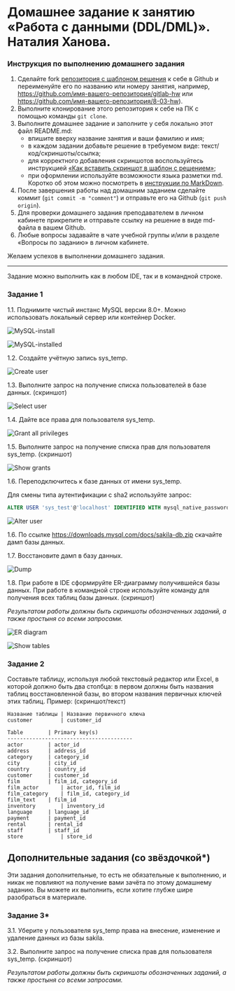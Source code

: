 # Домашнее задание к занятию «Работа с данными (DDL/DML)». Наталия Ханова. 

### Инструкция по выполнению домашнего задания

1. Сделайте fork [репозитория c шаблоном решения](https://github.com/netology-code/sys-pattern-homework) к себе в Github и переименуйте его по названию или номеру занятия, например, https://github.com/имя-вашего-репозитория/gitlab-hw или https://github.com/имя-вашего-репозитория/8-03-hw).
2. Выполните клонирование этого репозитория к себе на ПК с помощью команды `git clone`.
3. Выполните домашнее задание и заполните у себя локально этот файл README.md:
   - впишите вверху название занятия и ваши фамилию и имя;
   - в каждом задании добавьте решение в требуемом виде: текст/код/скриншоты/ссылка;
   - для корректного добавления скриншотов воспользуйтесь инструкцией [«Как вставить скриншот в шаблон с решением»](https://github.com/netology-code/sys-pattern-homework/blob/main/screen-instruction.md);
   - при оформлении используйте возможности языка разметки md. Коротко об этом можно посмотреть в [инструкции по MarkDown](https://github.com/netology-code/sys-pattern-homework/blob/main/md-instruction.md).
4. После завершения работы над домашним заданием сделайте коммит (`git commit -m "comment"`) и отправьте его на Github (`git push origin`).
5. Для проверки домашнего задания преподавателем в личном кабинете прикрепите и отправьте ссылку на решение в виде md-файла в вашем Github.
6. Любые вопросы задавайте в чате учебной группы и/или в разделе «Вопросы по заданию» в личном кабинете.

Желаем успехов в выполнении домашнего задания.

---

Задание можно выполнить как в любом IDE, так и в командной строке.

### Задание 1
1.1. Поднимите чистый инстанс MySQL версии 8.0+. Можно использовать локальный сервер или контейнер Docker.

![MySQL-install](https://github.com/NataliyaKh/sdb-homeworks/blob/main/12-02/mysql-install.png)

![MySQL-installed](https://github.com/NataliyaKh/sdb-homeworks/blob/main/12-02/mysql-installed.png)

1.2. Создайте учётную запись sys_temp. 

![Create user](https://github.com/NataliyaKh/sdb-homeworks/blob/main/12-02/mysql-user-create.png)

1.3. Выполните запрос на получение списка пользователей в базе данных. (скриншот)

![Select user](https://github.com/NataliyaKh/sdb-homeworks/blob/main/12-02/mysql-users.png)

1.4. Дайте все права для пользователя sys_temp. 

![Grant all privileges](https://github.com/NataliyaKh/sdb-homeworks/blob/main/12-02/mysql-user-grant.png)

1.5. Выполните запрос на получение списка прав для пользователя sys_temp. (скриншот)

![Show grants](https://github.com/NataliyaKh/sdb-homeworks/blob/main/12-02/mysql-user-show_grants.png)

1.6. Переподключитесь к базе данных от имени sys_temp.

Для смены типа аутентификации с sha2 используйте запрос: 
```sql
ALTER USER 'sys_test'@'localhost' IDENTIFIED WITH mysql_native_password BY 'password';
```

![Alter user](https://github.com/NataliyaKh/sdb-homeworks/blob/main/12-02/mysql-user-relogin.png)

1.6. По ссылке https://downloads.mysql.com/docs/sakila-db.zip скачайте дамп базы данных.

1.7. Восстановите дамп в базу данных.

![Dump](https://github.com/NataliyaKh/sdb-homeworks/blob/main/12-02/sakila-dump.png)

1.8. При работе в IDE сформируйте ER-диаграмму получившейся базы данных. При работе в командной строке используйте команду для получения всех таблиц базы данных. (скриншот)

*Результатом работы должны быть скриншоты обозначенных заданий, а также простыня со всеми запросами.*

![ER diagram](https://github.com/NataliyaKh/sdb-homeworks/blob/main/12-02/sakila-ER-diagram.png)

![Show tables](https://github.com/NataliyaKh/sdb-homeworks/blob/main/12-02/sakila-show-tables.png)

### Задание 2
Составьте таблицу, используя любой текстовый редактор или Excel, в которой должно быть два столбца: в первом должны быть названия таблиц восстановленной базы, во втором названия первичных ключей этих таблиц. Пример: (скриншот/текст)
```
Название таблицы | Название первичного ключа
customer         | customer_id
```

```
Table		 | Primary key(s)
----------------------------------------
actor		 | actor_id
address		 | address_id
category	 | category_id
city   		 | city_id
country		 | country_id
customer	 | customer_id
film   		 | film_id, category_id
film_actor   	 | actor_id, film_id
film_category	 | film_id, category_id
film_text	 | film_id
inventory    	 | inventory_id
language	 | language_id
payment		 | payment_id
rental 		 | rental_id
staff  		 | staff_id
store         	 | store_id
```

## Дополнительные задания (со звёздочкой*)
Эти задания дополнительные, то есть не обязательные к выполнению, и никак не повлияют на получение вами зачёта по этому домашнему заданию. Вы можете их выполнить, если хотите глубже шире разобраться в материале.

### Задание 3*
3.1. Уберите у пользователя sys_temp права на внесение, изменение и удаление данных из базы sakila.

3.2. Выполните запрос на получение списка прав для пользователя sys_temp. (скриншот)

*Результатом работы должны быть скриншоты обозначенных заданий, а также простыня со всеми запросами.*
